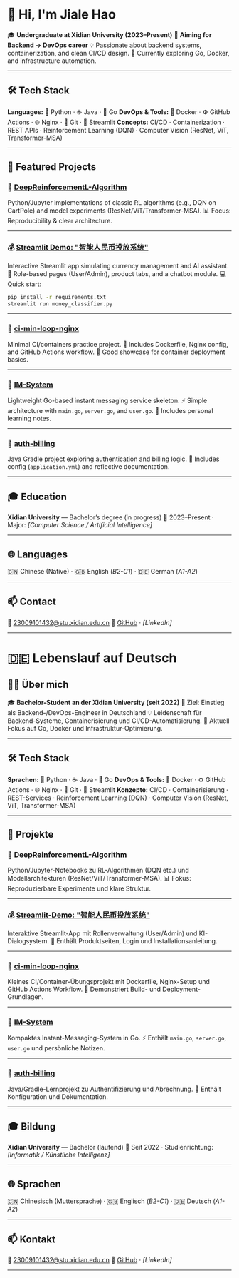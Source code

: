 # 👋 Hi, I'm **Jiale Hao**

🎓 **Undergraduate at Xidian University (2023–Present)**
🎯 **Aiming for Backend → DevOps career**
💡 Passionate about backend systems, containerization, and clean CI/CD design.
🐧 Currently exploring Go, Docker, and infrastructure automation.

---

## 🛠️ Tech Stack

**Languages:** 🐍 Python · ☕ Java · 🐹 Go
**DevOps & Tools:** 🐳 Docker · ⚙️ GitHub Actions · 🌐 Nginx · 🔧 Git · 🎨 Streamlit
**Concepts:** CI/CD · Containerization · REST APIs · Reinforcement Learning (DQN) · Computer Vision (ResNet, ViT, Transformer-MSA)

---

## 💼 Featured Projects

### 🧠 [DeepReinforcementL-Algorithm](https://github.com/XiDianJiale/DeepReinforcementL-Algorithm)

Python/Jupyter implementations of classic RL algorithms (e.g., DQN on CartPole) and model experiments (ResNet/ViT/Transformer-MSA).
📊 Focus: Reproducibility & clear architecture.

---

### 💰 [Streamlit Demo: "智能人民币投放系统"](https://github.com/XiDianJiale/streamlit)

Interactive Streamlit app simulating currency management and AI assistant.
🧩 Role-based pages (User/Admin), product tabs, and a chatbot module.
💻 Quick start:

```bash
pip install -r requirements.txt
streamlit run money_classifier.py
```

---

### 🧩 [ci-min-loop-nginx](https://github.com/XiDianJiale/ci-min-loop-nginx)

Minimal CI/containers practice project.
🚀 Includes Dockerfile, Nginx config, and GitHub Actions workflow.
💬 Good showcase for container deployment basics.

---

### 💬 [IM-System](https://github.com/XiDianJiale/IM-System)

Lightweight Go-based instant messaging service skeleton.
⚡ Simple architecture with `main.go`, `server.go`, and `user.go`.
📖 Includes personal learning notes.

---

### 🔐 [auth-billing](https://github.com/XiDianJiale/auth-billing)

Java Gradle project exploring authentication and billing logic.
🧾 Includes config (`application.yml`) and reflective documentation.

---

## 🎓 Education

**Xidian University** — Bachelor’s degree (in progress)
📆 2023–Present · Major: *[Computer Science / Artificial Intelligence]*

---

## 🌐 Languages

🇨🇳 Chinese (Native) · 🇬🇧 English (*B2-C1*) · 🇩🇪 German (*A1-A2*)

---

## 📫 Contact

📧 [23009101432@stu.xidian.edu.cn](mailto:23009101432@stu.xidian.edu.cn)
💼 [GitHub](https://github.com/XiDianJiale) · *[LinkedIn]*

---

# 🇩🇪 **Lebenslauf auf Deutsch**

## 👨‍💻 Über mich

🎓 **Bachelor-Student an der Xidian University (seit 2022)**
🎯 Ziel: Einstieg als Backend-/DevOps-Engineer in Deutschland
💡 Leidenschaft für Backend-Systeme, Containerisierung und CI/CD-Automatisierung.
🐧 Aktuell Fokus auf Go, Docker und Infrastruktur-Optimierung.

---

## 🛠️ Tech Stack

**Sprachen:** 🐍 Python · ☕ Java · 🐹 Go
**DevOps & Tools:** 🐳 Docker · ⚙️ GitHub Actions · 🌐 Nginx · 🔧 Git · 🎨 Streamlit
**Konzepte:** CI/CD · Containerisierung · REST-Services · Reinforcement Learning (DQN) · Computer Vision (ResNet, ViT, Transformer-MSA)

---

## 💼 Projekte

### 🧠 [DeepReinforcementL-Algorithm](https://github.com/XiDianJiale/DeepReinforcementL-Algorithm)

Python/Jupyter-Notebooks zu RL-Algorithmen (DQN etc.) und Modellarchitekturen (ResNet/ViT/Transformer-MSA).
📊 Fokus: Reproduzierbare Experimente und klare Struktur.

---

### 💰 [Streamlit-Demo: "智能人民币投放系统"](https://github.com/XiDianJiale/streamlit)

Interaktive Streamlit-App mit Rollenverwaltung (User/Admin) und KI-Dialogsystem.
🧩 Enthält Produktseiten, Login und Installationsanleitung.

---

### 🧩 [ci-min-loop-nginx](https://github.com/XiDianJiale/ci-min-loop-nginx)

Kleines CI/Container-Übungsprojekt mit Dockerfile, Nginx-Setup und GitHub Actions Workflow.
🚀 Demonstriert Build- und Deployment-Grundlagen.

---

### 💬 [IM-System](https://github.com/XiDianJiale/IM-System)

Kompaktes Instant-Messaging-System in Go.
⚡ Enthält `main.go`, `server.go`, `user.go` und persönliche Notizen.

---

### 🔐 [auth-billing](https://github.com/XiDianJiale/auth-billing)

Java/Gradle-Lernprojekt zu Authentifizierung und Abrechnung.
🧾 Enthält Konfiguration und Dokumentation.

---

## 🎓 Bildung

**Xidian University** — Bachelor (laufend)
📆 Seit 2022 · Studienrichtung: *[Informatik / Künstliche Intelligenz]*

---

## 🌐 Sprachen

🇨🇳 Chinesisch (Muttersprache) · 🇬🇧 Englisch (*B2-C1*) · 🇩🇪 Deutsch (*A1-A2*)

---

## 📫 Kontakt

📧 [23009101432@stu.xidian.edu.cn](mailto:23009101432@stu.xidian.edu.cn)
🐙 [GitHub](https://github.com/XiDianJiale) · *[LinkedIn]*

---

